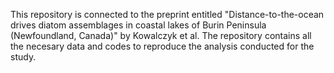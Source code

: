 This repository is connected to the preprint entitled "Distance-to-the-ocean drives diatom assemblages in coastal lakes of Burin Peninsula (Newfoundland, Canada)" by Kowalczyk et al. The repository contains all the necesary data and codes to reproduce the analysis conducted for the study.
